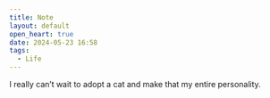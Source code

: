 ```yaml
---
title: Note
layout: default
open_heart: true
date: 2024-05-23 16:58
tags:
  - Life
---
```


I really can’t wait to adopt a cat and make that my entire personality.

